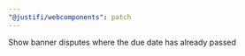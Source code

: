 ```yaml
---
"@justifi/webcomponents": patch
---
```


Show banner disputes where the due date has already passed
